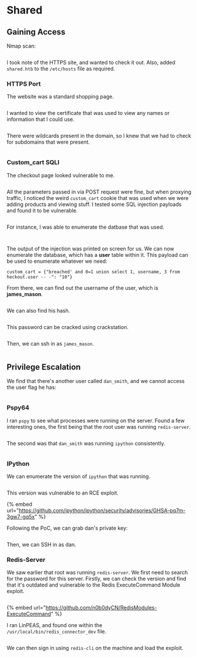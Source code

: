 # Shared

## Gaining Access

Nmap scan:

<figure><img src="../../../.gitbook/assets/image (5) (2).png" alt=""><figcaption></figcaption></figure>

I took note of the HTTPS site, and wanted to check it out. Also, added `shared.htb` to the `/etc/hosts` file as required.

### HTTPS Port

The website was a standard shopping page.

<figure><img src="../../../.gitbook/assets/image (20) (1) (1).png" alt=""><figcaption></figcaption></figure>

I wanted to view the certificate that was used to view any names or information that I could use.

<figure><img src="../../../.gitbook/assets/image (28) (2).png" alt=""><figcaption></figcaption></figure>

There were wildcards present in the domain, so I knew that we had to check for subdomains that were present.

<figure><img src="../../../.gitbook/assets/image (8) (1) (1).png" alt=""><figcaption></figcaption></figure>

### Custom\_cart SQLI

The checkout page looked vulnerable to me.&#x20;

<figure><img src="../../../.gitbook/assets/image (27) (2).png" alt=""><figcaption></figcaption></figure>

All the parameters passed in via POST request were fine, but when proxying traffic, I noticed the weird `custom_cart` cookie that was used when we were adding products and viewing stuff. I tested some SQL injection payloads and found it to be vulnerable.

<figure><img src="../../../.gitbook/assets/image (11) (3).png" alt=""><figcaption></figcaption></figure>

For instance, I was able to enumerate the datbase that was used.

<figure><img src="../../../.gitbook/assets/image (31) (1) (2).png" alt=""><figcaption></figcaption></figure>

<figure><img src="../../../.gitbook/assets/image (17) (3).png" alt=""><figcaption></figcaption></figure>

The output of the injection was printed on screen for us. We can now enumerate the database, which has a **user** table within it. This payload can be used to enumerate whatever we need:

```
custom_cart = {"breached' and 0=1 union select 1, username, 3 from heckout.user -- -": "10"}
```

From there, we can find out the username of the user, which is **james\_mason**.&#x20;

<figure><img src="../../../.gitbook/assets/image (23) (1) (1).png" alt=""><figcaption></figcaption></figure>

We can also find his hash.

<figure><img src="../../../.gitbook/assets/image (21) (1) (3).png" alt=""><figcaption></figcaption></figure>

This password can be cracked using crackstation.

<figure><img src="../../../.gitbook/assets/image (4) (1).png" alt=""><figcaption></figcaption></figure>

Then, we can ssh in as `james_mason`.&#x20;

<figure><img src="../../../.gitbook/assets/image (1) (1).png" alt=""><figcaption></figcaption></figure>

## Privilege Escalation

We find that there's another user called `dan_smith`, and we cannot access the user flag he has:

<figure><img src="../../../.gitbook/assets/image (62) (3).png" alt=""><figcaption></figcaption></figure>

### Pspy64

I ran `pspy` to see what processes were running on the server. Found a few interesting ones, the first being that the root user was running `redis-server`.

<figure><img src="../../../.gitbook/assets/image (14) (1).png" alt=""><figcaption></figcaption></figure>

The second was that `dan_smith` was running `ipython` consistently.

<figure><img src="../../../.gitbook/assets/image (10) (1) (2).png" alt=""><figcaption></figcaption></figure>

### IPython

We can enumerate the version of `ipython` that was running.

<figure><img src="../../../.gitbook/assets/image (19) (1).png" alt=""><figcaption></figcaption></figure>

This version was vulnerable to an RCE exploit.

{% embed url="https://github.com/ipython/ipython/security/advisories/GHSA-pq7m-3gw7-gq5x" %}

Following the PoC, we can grab dan's private key:

<figure><img src="../../../.gitbook/assets/image (30) (1) (1).png" alt=""><figcaption></figcaption></figure>

Then, we can SSH in as dan.&#x20;

### Redis-Server

We saw earlier that root was running `redis-server`. We first need to search for the password for this server. Firstly, we can check the version and find that it's outdated and vulnerable to the Redis ExecuteCommand Module exploit.

<figure><img src="../../../.gitbook/assets/image (7) (1).png" alt=""><figcaption></figcaption></figure>

{% embed url="https://github.com/n0b0dyCN/RedisModules-ExecuteCommand" %}

&#x20;I ran LinPEAS, and found one within the `/usr/local/bin/redis_connector_dev` file.

<figure><img src="../../../.gitbook/assets/image (12) (1) (1).png" alt=""><figcaption></figcaption></figure>

We can then sign in using `redis-cli` on the machine and load the exploit.

<figure><img src="../../../.gitbook/assets/image (2) (1) (1).png" alt=""><figcaption></figcaption></figure>

<figure><img src="../../../.gitbook/assets/image (29) (1) (2).png" alt=""><figcaption></figcaption></figure>

